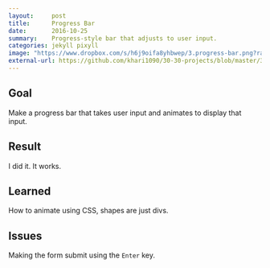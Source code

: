 ```yaml
---
layout:     post
title:      Progress Bar
date:       2016-10-25
summary:    Progress-style bar that adjusts to user input.
categories: jekyll pixyll
image: "https://www.dropbox.com/s/h6j9oifa8yhbwep/3.progress-bar.png?raw=1"
external-url: https://github.com/khari1090/30-30-projects/blob/master/3.progress-bar.html
---
```


## Goal
Make a progress bar that takes user input and animates to display that input.

## Result
I did it. It works.

## Learned
How to animate using CSS, shapes are just divs.

## Issues
Making the form submit using the `Enter` key.
